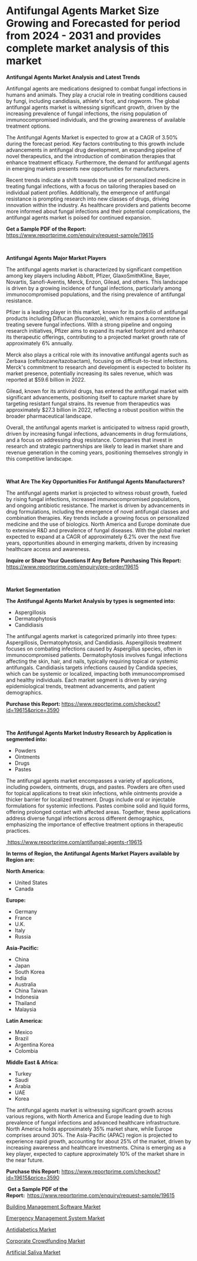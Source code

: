 <p><h1>Antifungal Agents Market Size Growing and Forecasted for period from 2024 - 2031 and provides complete market analysis of this market</h1></p><p><strong>Antifungal Agents Market Analysis and Latest Trends</strong></p>
<p><p>Antifungal agents are medications designed to combat fungal infections in humans and animals. They play a crucial role in treating conditions caused by fungi, including candidiasis, athlete's foot, and ringworm. The global antifungal agents market is witnessing significant growth, driven by the increasing prevalence of fungal infections, the rising population of immunocompromised individuals, and the growing awareness of available treatment options. </p><p>The Antifungal Agents Market is expected to grow at a CAGR of 3.50% during the forecast period. Key factors contributing to this growth include advancements in antifungal drug development, an expanding pipeline of novel therapeutics, and the introduction of combination therapies that enhance treatment efficacy. Furthermore, the demand for antifungal agents in emerging markets presents new opportunities for manufacturers. </p><p>Recent trends indicate a shift towards the use of personalized medicine in treating fungal infections, with a focus on tailoring therapies based on individual patient profiles. Additionally, the emergence of antifungal resistance is prompting research into new classes of drugs, driving innovation within the industry. As healthcare providers and patients become more informed about fungal infections and their potential complications, the antifungal agents market is poised for continued expansion.</p></p>
<p><strong>Get a Sample PDF of the Report:&nbsp;</strong> <a href="https://www.reportprime.com/enquiry/request-sample/19615?utm_campaign=1110&utm_medium=2&utm_source=Github&utm_content=ia&utm_term=23112024&utm_id=antifungal-agents">https://www.reportprime.com/enquiry/request-sample/19615</a></p>
<p>&nbsp;</p>
<p><strong>Antifungal Agents Major Market Players</strong></p>
<p><p>The antifungal agents market is characterized by significant competition among key players including Abbott, Pfizer, GlaxoSmithKline, Bayer, Novartis, Sanofi-Aventis, Merck, Enzon, Gilead, and others. This landscape is driven by a growing incidence of fungal infections, particularly among immunocompromised populations, and the rising prevalence of antifungal resistance.</p><p>Pfizer is a leading player in this market, known for its portfolio of antifungal products including Diflucan (fluconazole), which remains a cornerstone in treating severe fungal infections. With a strong pipeline and ongoing research initiatives, Pfizer aims to expand its market footprint and enhance its therapeutic offerings, contributing to a projected market growth rate of approximately 6% annually.</p><p>Merck also plays a critical role with its innovative antifungal agents such as Zerbaxa (ceftolozane/tazobactam), focusing on difficult-to-treat infections. Merck's commitment to research and development is expected to bolster its market presence, potentially increasing its sales revenue, which was reported at $59.6 billion in 2022.</p><p>Gilead, known for its antiviral drugs, has entered the antifungal market with significant advancements, positioning itself to capture market share by targeting resistant fungal strains. Its revenue from therapeutics was approximately $27.3 billion in 2022, reflecting a robust position within the broader pharmaceutical landscape.</p><p>Overall, the antifungal agents market is anticipated to witness rapid growth, driven by increasing fungal infections, advancements in drug formulations, and a focus on addressing drug resistance. Companies that invest in research and strategic partnerships are likely to lead in market share and revenue generation in the coming years, positioning themselves strongly in this competitive landscape.</p></p>
<p>&nbsp;</p>
<p><strong>What Are The Key Opportunities For Antifungal Agents Manufacturers?</strong></p>
<p><p>The antifungal agents market is projected to witness robust growth, fueled by rising fungal infections, increased immunocompromised populations, and ongoing antibiotic resistance. The market is driven by advancements in drug formulations, including the emergence of novel antifungal classes and combination therapies. Key trends include a growing focus on personalized medicine and the use of biologics. North America and Europe dominate due to extensive R&D and prevalence of fungal diseases. With the global market expected to expand at a CAGR of approximately 6.2% over the next five years, opportunities abound in emerging markets, driven by increasing healthcare access and awareness.</p></p>
<p><strong>Inquire or Share Your Questions If Any Before Purchasing This Report:</strong> <a href="https://www.reportprime.com/enquiry/pre-order/19615?utm_campaign=1110&utm_medium=2&utm_source=Github&utm_content=ia&utm_term=23112024&utm_id=antifungal-agents">https://www.reportprime.com/enquiry/pre-order/19615</a></p>
<p>&nbsp;</p>
<p><strong>Market Segmentation</strong></p>
<p><strong>The Antifungal Agents Market Analysis by types is segmented into:</strong></p>
<p><ul><li>Aspergillosis</li><li>Dermatophytosis</li><li>Candidiasis</li></ul></p>
<p><p>The antifungal agents market is categorized primarily into three types: Aspergillosis, Dermatophytosis, and Candidiasis. Aspergillosis treatment focuses on combating infections caused by Aspergillus species, often in immunocompromised patients. Dermatophytosis involves fungal infections affecting the skin, hair, and nails, typically requiring topical or systemic antifungals. Candidiasis targets infections caused by Candida species, which can be systemic or localized, impacting both immunocompromised and healthy individuals. Each market segment is driven by varying epidemiological trends, treatment advancements, and patient demographics.</p></p>
<p><strong>Purchase this Report:&nbsp;</strong><a href="https://www.reportprime.com/checkout?id=19615&price=3590&utm_campaign=1110&utm_medium=2&utm_source=Github&utm_content=ia&utm_term=23112024&utm_id=antifungal-agents">https://www.reportprime.com/checkout?id=19615&price=3590</a></p>
<p>&nbsp;</p>
<p><strong>The Antifungal Agents Market Industry Research by Application is segmented into:</strong></p>
<p><ul><li>Powders</li><li>Ointments</li><li>Drugs</li><li>Pastes</li></ul></p>
<p><p>The antifungal agents market encompasses a variety of applications, including powders, ointments, drugs, and pastes. Powders are often used for topical applications to treat skin infections, while ointments provide a thicker barrier for localized treatment. Drugs include oral or injectable formulations for systemic infections. Pastes combine solid and liquid forms, offering prolonged contact with affected areas. Together, these applications address diverse fungal infections across different demographics, emphasizing the importance of effective treatment options in therapeutic practices.</p></p>
<p><a href="https://www.reportprime.com/antifungal-agents-r19615?utm_campaign=1110&utm_medium=2&utm_source=Github&utm_content=ia&utm_term=23112024&utm_id=antifungal-agents">&nbsp;https://www.reportprime.com/antifungal-agents-r19615</a></p>
<p><strong>In terms of Region, the Antifungal Agents Market Players available by Region are:</strong></p>
<p>
    <p> <strong> North America: </strong>
        <ul>
            <li>United States</li>
            <li>Canada</li>
        </ul>
        </p> 
    <p> <strong> Europe: </strong>
        <ul>
            <li>Germany</li>
            <li>France</li>
            <li>U.K.</li>
            <li>Italy</li>
            <li>Russia</li>
        </ul>
        </p> 
    <p> <strong> Asia-Pacific: </strong>
        <ul>
            <li>China</li>
            <li>Japan</li>
            <li>South Korea</li>
            <li>India</li>
            <li>Australia</li>
            <li>China Taiwan</li>
            <li>Indonesia</li>
            <li>Thailand</li>
            <li>Malaysia</li>
        </ul>
        </p> 
    <p> <strong> Latin America: </strong>
        <ul>
            <li>Mexico</li>
            <li>Brazil</li>
            <li>Argentina Korea</li>
            <li>Colombia</li>
        </ul>
        </p> 
    <p> <strong> Middle East & Africa: </strong>
        <ul>
            <li>Turkey</li>
            <li>Saudi</li>
            <li>Arabia</li>
            <li>UAE</li>
            <li>Korea</li>
        </ul>
    </p>
    </p>
<p><p>The antifungal agents market is witnessing significant growth across various regions, with North America and Europe leading due to high prevalence of fungal infections and advanced healthcare infrastructure. North America holds approximately 35% market share, while Europe comprises around 30%. The Asia-Pacific (APAC) region is projected to experience rapid growth, accounting for about 25% of the market, driven by increasing awareness and healthcare investments. China is emerging as a key player, expected to capture approximately 10% of the market share in the near future.</p></p>
<p><strong>Purchase this Report: </strong><a href="https://www.reportprime.com/checkout?id=19615&price=3590&utm_campaign=1110&utm_medium=2&utm_source=Github&utm_content=ia&utm_term=23112024&utm_id=antifungal-agents">https://www.reportprime.com/checkout?id=19615&price=3590</a></p>
<p>&nbsp;<strong>Get a Sample PDF of the Report:&nbsp;&nbsp;</strong><a href="https://www.reportprime.com/enquiry/request-sample/19615?utm_campaign=1110&utm_medium=2&utm_source=Github&utm_content=ia&utm_term=23112024&utm_id=antifungal-agents">https://www.reportprime.com/enquiry/request-sample/19615</a></p>
<p><strong></strong></p>
<p><p><a href="https://www.linkedin.com/pulse/evaluating-impact-latest-trends-building-management-software-nqbte?utm_campaign=1110&utm_medium=2&utm_source=Github&utm_content=ia&utm_term=23112024&utm_id=antifungal-agents">Building Management Software Market</a></p><p><a href="https://www.linkedin.com/pulse/growth-forecast-emergency-management-system-market-projected-qnd6e?utm_campaign=1110&utm_medium=2&utm_source=Github&utm_content=ia&utm_term=23112024&utm_id=antifungal-agents">Emergency Management System Market</a></p><p><a href="https://github.com/hgf64gh/Market-Research-Report-List-1/blob/main/antidiabetics-market.md?utm_campaign=1110&utm_medium=2&utm_source=Github&utm_content=ia&utm_term=23112024&utm_id=antifungal-agents">Antidiabetics Market</a></p><p><a href="https://issuu.com/reportprime-2/docs/corporate-crowdfunding-market-size-_92a975b1a9046c?utm_campaign=1110&utm_medium=2&utm_source=Github&utm_content=ia&utm_term=23112024&utm_id=antifungal-agents">Corporate Crowdfunding Market</a></p><p><a href="https://github.com/marloy8/Market-Research-Report-List-6/blob/main/artificial-saliva-market.md?utm_campaign=1110&utm_medium=2&utm_source=Github&utm_content=ia&utm_term=23112024&utm_id=antifungal-agents">Artificial Saliva Market</a></p></p>